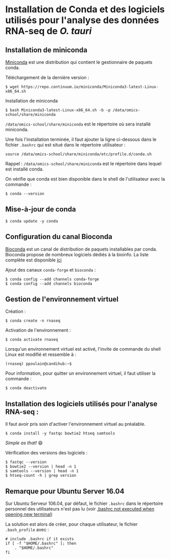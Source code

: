 # Installation de Conda et des logiciels utilisés pour l'analyse des données RNA-seq de *O. tauri*

## Installation de miniconda

[Miniconda](https://conda.io/miniconda.html) est une distribution qui contient le gestionnaire de paquets conda.

Téléchargement de la dernière version :

```
$ wget https://repo.continuum.io/miniconda/Miniconda3-latest-Linux-x86_64.sh
```

Installation de miniconda
```
$ bash Miniconda3-latest-Linux-x86_64.sh -b -p /data/omics-school/share/miniconda
```

`/data/omics-school/share/miniconda` est le répertoire où sera installé miniconda.

Une fois l'installation terminée, il faut ajouter la ligne ci-dessous dans le fichier `.bashrc` qui est situé dans le répertoire utilisateur :
```
source /data/omics-school/share/miniconda/etc/profile.d/conda.sh
```

Rappel : `/data/omics-school/share/miniconda` est le répertoire dans lequel est installé conda.

On vérifie que conda est bien disponible dans le shell de l'utilisateur avec la commande :
```
$ conda --version
```

## Mise-à-jour de conda
```
$ conda update -y conda
```

## Configuration du canal Bioconda

[Bioconda](https://bioconda.github.io/) est un canal de distribution de paquets installables par conda. Bioconda propose de nombreux logiciels dédiés à la bioinfo. La liste complète est disponible [ici](https://bioconda.github.io/recipes.html)

Ajout des canaux `conda-forge` et `bioconda` :
```
$ conda config --add channels conda-forge
$ conda config --add channels bioconda
```

## Gestion de l'environnement virtuel

Création :
```
$ conda create -n rnaseq
```

Activation de l'environnement :
```
$ conda activate rnaseq
```

Lorsqu'un environnement virtuel est activé, l'invite de commande du shell Linux est modifié et ressemble à :
```
(rnaseq) ppoulain@candihub:~$
```

Pour information, pour quitter un environnement virtuel, il faut utiliser la commande :
```
$ conda deactivate
```

## Installation des logiciels utilisés pour l'analyse RNA-seq :

Il faut avoir pris soin d'activer l'environnement virtuel au préalable.

```
$ conda install -y fastqc bowtie2 htseq samtools
```

*Simple as that!* :smile:


Vérification des versions des logiciels :
```
$ fastqc --version
$ bowtie2 --version | head -n 1
$ samtools --version | head -n 1
$ htseq-count -h | grep version
```


## Remarque pour Ubuntu Server 16.04

Sur Ubuntu Serveur 106.04, par défaut, le fichier `.bashrc` dans le répertoire personnel des utilisateurs n'est pas lu (voir [.bashrc not executed when opening new terminal](https://askubuntu.com/questions/161249/bashrc-not-executed-when-opening-new-terminal))

La solution est alors de créer, pour chaque utilisateur, le fichier `.bash_profile` avec :
```
# include .bashrc if it exists
if [ -f "$HOME/.bashrc" ]; then
    . "$HOME/.bashrc"
fi
```
